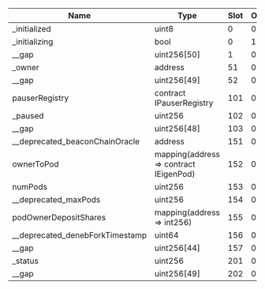 | Name                            | Type                                   | Slot | Offset | Bytes | Contract                                               |
|---------------------------------|----------------------------------------|------|--------|-------|--------------------------------------------------------|
| _initialized                    | uint8                                  | 0    | 0      | 1     | src/contracts/pods/EigenPodManager.sol:EigenPodManager |
| _initializing                   | bool                                   | 0    | 1      | 1     | src/contracts/pods/EigenPodManager.sol:EigenPodManager |
| __gap                           | uint256[50]                            | 1    | 0      | 1600  | src/contracts/pods/EigenPodManager.sol:EigenPodManager |
| _owner                          | address                                | 51   | 0      | 20    | src/contracts/pods/EigenPodManager.sol:EigenPodManager |
| __gap                           | uint256[49]                            | 52   | 0      | 1568  | src/contracts/pods/EigenPodManager.sol:EigenPodManager |
| pauserRegistry                  | contract IPauserRegistry               | 101  | 0      | 20    | src/contracts/pods/EigenPodManager.sol:EigenPodManager |
| _paused                         | uint256                                | 102  | 0      | 32    | src/contracts/pods/EigenPodManager.sol:EigenPodManager |
| __gap                           | uint256[48]                            | 103  | 0      | 1536  | src/contracts/pods/EigenPodManager.sol:EigenPodManager |
| __deprecated_beaconChainOracle  | address                                | 151  | 0      | 20    | src/contracts/pods/EigenPodManager.sol:EigenPodManager |
| ownerToPod                      | mapping(address => contract IEigenPod) | 152  | 0      | 32    | src/contracts/pods/EigenPodManager.sol:EigenPodManager |
| numPods                         | uint256                                | 153  | 0      | 32    | src/contracts/pods/EigenPodManager.sol:EigenPodManager |
| __deprecated_maxPods            | uint256                                | 154  | 0      | 32    | src/contracts/pods/EigenPodManager.sol:EigenPodManager |
| podOwnerDepositShares           | mapping(address => int256)             | 155  | 0      | 32    | src/contracts/pods/EigenPodManager.sol:EigenPodManager |
| __deprecated_denebForkTimestamp | uint64                                 | 156  | 0      | 8     | src/contracts/pods/EigenPodManager.sol:EigenPodManager |
| __gap                           | uint256[44]                            | 157  | 0      | 1408  | src/contracts/pods/EigenPodManager.sol:EigenPodManager |
| _status                         | uint256                                | 201  | 0      | 32    | src/contracts/pods/EigenPodManager.sol:EigenPodManager |
| __gap                           | uint256[49]                            | 202  | 0      | 1568  | src/contracts/pods/EigenPodManager.sol:EigenPodManager |
